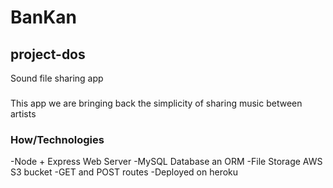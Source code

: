 # BanKan

## project-dos
Sound file sharing app

###
This app we are bringing back the simplicity of sharing music between artists


### How/Technologies

-Node + Express Web Server
-MySQL Database an ORM
-File Storage AWS S3 bucket
-GET and POST routes
-Deployed on heroku
